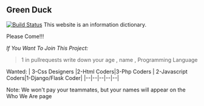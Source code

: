## Green Duck
[![Build Status](https://travis-ci.com/Iyeholding/Green_Duck.svg?branch=main)](https://travis-ci.com/Iyeholding/Green_Duck)
This website is an information dictionary.

Please Come!!!

*If You Want To Join This Project:*
>1 in pullrequests write down your age , name , Programming Language

Wanted:
| 3-Css Designers |2-Html Coders|3-Php Coders | 2-Javascript Coders|1-Django/Flask Coder|
|--|--|--|--|--|

Note: We won't pay your teammates, but your names will appear on the Who We Are page
